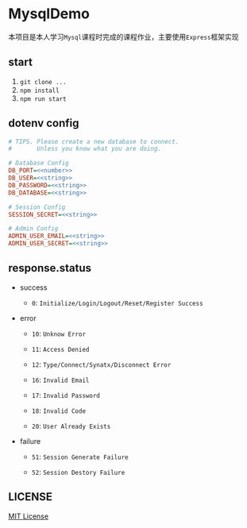 # MysqlDemo

本项目是本人学习`Mysql`课程时完成的课程作业，主要使用`Express`框架实现

## start

1.  `git clone ...`
2.  `npm install`
3.  `npm run start`

## dotenv config

```ini
# TIPS. Please create a new database to connect.
#       Unless you know what you are doing.

# Database Config
DB_PORT=<<number>>
DB_USER=<<string>>
DB_PASSWORD=<<string>>
DB_DATABASE=<<string>>

# Session Config
SESSION_SECRET=<<string>>

# Admin Config
ADMIN_USER_EMAIL=<<string>>
ADMIN_USER_SECRET=<<string>>
```

## response.status

-   success
    -   `0`: `Initialize/Login/Logout/Reset/Register Success`

-   error
    -   `10`: `Unknow Error`

    -   `11`: `Access Denied`

    -   `12`: `Type/Connect/Synatx/Disconnect Error`

    -   `16`: `Invalid Email`

    -   `17`: `Invalid Password`

    -   `18`: `Invalid Code`

    -   `20`: `User Already Exists`

-   failure

    -   `51`: `Session Generate Failure`

    -   `52`: `Session Destory Failure`

## LICENSE

[MIT License](./LICENSE)
